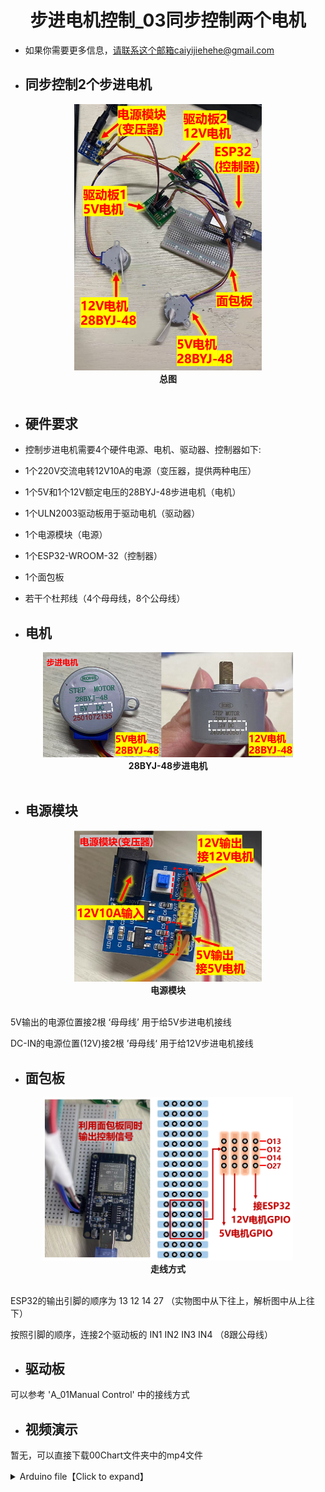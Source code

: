 <div align=center>
  
# 步进电机控制_03同步控制两个电机

</div> 

* 如果你需要更多信息，请联系这个邮箱caiyijiehehe@gmail.com

* ## **同步控制2个步进电机**
<div align=center>
  <img width="300" src="00Chart/Display_All.png"/>
  <div align=center><strong>总图</strong></div>
</div><br>    

* ## **硬件要求**

* 控制步进电机需要4个硬件电源、电机、驱动器、控制器如下:
* 1个220V交流电转12V10A的电源（变压器，提供两种电压）
* 1个5V和1个12V额定电压的28BYJ-48步进电机（电机）
* 1个ULN2003驱动板用于驱动电机（驱动器）
* 1个电源模块（电源）
* 1个ESP32-WROOM-32（控制器）
* 1个面包板
* 若干个杜邦线（4个母母线，8个公母线）

* ## **电机**

<div align=center>
  <img width="400" src="00Chart/Display_Motor.png"/>
  <div align=center><strong>28BYJ-48步进电机</strong></div>
</div><br>    

* ## **电源模块**

<div align=center>
  <img width="300" src="00Chart/Display_Power_Module.png"/>
  <div align=center><strong>电源模块</strong></div>
</div><br>    

5V输出的电源位置接2根 ‘母母线’ 用于给5V步进电机接线

DC-IN的电源位置(12V)接2根 ’母母线‘ 用于给12V步进电机接线

* ## **面包板**

<div align=center>
  <img width="400" src="00Chart/Display_Wire.png"/>
  <div align=center><strong>走线方式</strong></div>
</div><br>    

ESP32的输出引脚的顺序为 13 12 14 27 （实物图中从下往上，解析图中从上往下）

按照引脚的顺序，连接2个驱动板的 IN1 IN2 IN3 IN4 （8跟公母线）

* ## **驱动板**

可以参考 'A_01Manual Control' 中的接线方式

* ## **视频演示**

暂无，可以直接下载00Chart文件夹中的mp4文件

<details>
<summary> Arduino file【Click to expand】 </summary>
<pre><code>
# Edited by Yijie Cai! 

// 定义连接到28BYJ-48步进电机驱动板的GPIO引脚
`#define IN1 13`
`#define IN2 12`
`#define IN3 14`
`#define IN4 27`

`// 步进序列，用于驱动28BYJ-48`

`int step_Length = 8;`
`int steps[8] = {0b0001, 0b0011, 0b0010, 0b0110, 0b0100, 0b1100, 0b1000, 0b1001};  //8拍信号分配 5.625°一步 64步=45°`


`// 延迟时间，控制转动速度`
`int delayTime = 25 // 可以根据需要调整,最快的频率与拍数有关，实测结果为：最短延迟时间=8ms/拍数。因此旋转360°至少消耗4096ms`

`void setup() {`
`  // 设置引脚模式为输出`
`  pinMode(IN1, OUTPUT);`
`  pinMode(IN2, OUTPUT);`
`  pinMode(IN3, OUTPUT);`
`  pinMode(IN4, OUTPUT);`
`}`

`void loop() {`
`  // 让电机正转一圈`
`  for (int i = 0; i < 512; i++) { // 28BYJ-48大约需要64*8步转一圈 (每64步是45°，因此8*64=512步才能转360°)`
`    for (int step = 0; step < step_Length; step++) {  //步进电机需要给若干次指定顺序的信号才能旋转，信号次数等于拍数`
`      setStep(steps[step]); //给定信号`
`      delay(delayTime); //等待时间，最短延迟时间=8ms/拍数`
`    }`
`  }`

`//  delay(1000); // 等待5秒`

`  // 让电机反转一圈`
`  for (int i = 0; i < 512; i++) {`
`    for (int step = step_Length-1 ; step >= 0; step--) {`
`      setStep(steps[step]);`
`      delay(delayTime);`
`    }`
`  }`
`}`

`// 设置步进电机的状态`
`void setStep(int step) {`
`  digitalWrite(IN1, (step & 0b0001) > 0); //通过按位与的方式可以很巧妙的处理需要输出的信号`
`  digitalWrite(IN2, (step & 0b0010) > 0);`
`  digitalWrite(IN3, (step & 0b0100) > 0);`
`  digitalWrite(IN4, (step & 0b1000) > 0);`
`}`


</code></pre>
</details>